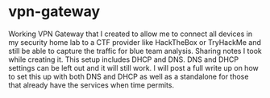 # vpn-gateway
Working VPN Gateway that I created to allow me to connect all devices in my security home lab to a CTF provider like HackTheBox or TryHackMe and still be able to capture the traffic for blue team analysis.  Sharing notes I took while creating it.  This setup includes DHCP and DNS.  DNS and DHCP settings can be left out and it will still work.  I will post a full write up on how to set this up with both DNS and DHCP as well as a standalone for those that already have the services when time permits.  
